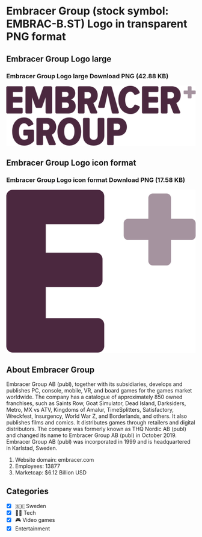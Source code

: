 # Embracer Group (stock symbol: EMBRAC-B.ST) Logo in transparent PNG format

## Embracer Group Logo large

### Embracer Group Logo large Download PNG (42.88 KB)

![Embracer Group Logo large Download PNG (42.88 KB)](/img/orig/EMBRAC-B.ST_BIG-1d85fa56.png)

## Embracer Group Logo icon format

### Embracer Group Logo icon format Download PNG (17.58 KB)

![Embracer Group Logo icon format Download PNG (17.58 KB)](/img/orig/EMBRAC-B.ST-5f6a358b.png)

## About Embracer Group

Embracer Group AB (publ), together with its subsidiaries, develops and publishes PC, console, mobile, VR, and board games for the games market worldwide. The company has a catalogue of approximately 850 owned franchises, such as Saints Row, Goat Simulator, Dead Island, Darksiders, Metro, MX vs ATV, Kingdoms of Amalur, TimeSplitters, Satisfactory, Wreckfest, Insurgency, World War Z, and Borderlands, and others. It also publishes films and comics. It distributes games through retailers and digital distributors. The company was formerly known as THQ Nordic AB (publ) and changed its name to Embracer Group AB (publ) in October 2019. Embracer Group AB (publ) was incorporated in 1999 and is headquartered in Karlstad, Sweden.

1. Website domain: embracer.com
2. Employees: 13877
3. Marketcap: $6.12 Billion USD


## Categories
- [x] 🇸🇪 Sweden
- [x] 👩‍💻 Tech
- [x] 🎮 Video games
- [x] Entertainment
